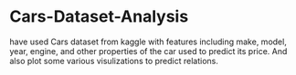 # Cars-Dataset-Analysis

have used Cars dataset from kaggle with features including make, model, year, engine, and other properties of the car used to predict its price. And also plot some various visulizations to predict relations.
